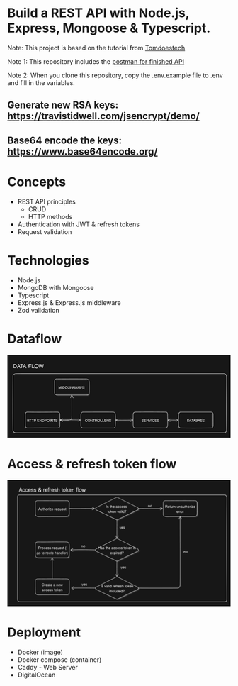 # Build a REST API with Node.js, Express, Mongoose & Typescript.

Note: This project is based on the tutorial from [Tomdoestech](https://www.youtube.com/@TomDoesTech)

Note 1: This repository includes the [postman for finished API](/postman_collection.json)

Note 2: When you clone this repository, copy the .env.example file to .env and fill in the variables.

## Generate new RSA keys: https://travistidwell.com/jsencrypt/demo/

## Base64 encode the keys: https://www.base64encode.org/

# Concepts
- REST API principles
    - CRUD
    - HTTP methods
- Authentication with JWT & refresh tokens
- Request validation

# Technologies
- Node.js
- MongoDB with Mongoose
- Typescript
- Express.js & Express.js middleware
- Zod validation

# Dataflow
![Dataflow](./diagrams/dataflow.png)

# Access & refresh token flow
![Token flow](./diagrams/JWT.png)

# Deployment
- Docker (image)
- Docker compose (container)
- Caddy - Web Server
- DigitalOcean